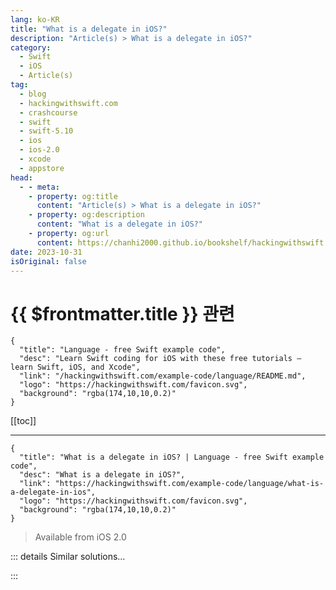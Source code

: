 ```yaml
---
lang: ko-KR
title: "What is a delegate in iOS?"
description: "Article(s) > What is a delegate in iOS?"
category:
  - Swift
  - iOS
  - Article(s)
tag: 
  - blog
  - hackingwithswift.com
  - crashcourse
  - swift
  - swift-5.10
  - ios
  - ios-2.0
  - xcode
  - appstore
head:
  - - meta:
    - property: og:title
      content: "Article(s) > What is a delegate in iOS?"
    - property: og:description
      content: "What is a delegate in iOS?"
    - property: og:url
      content: https://chanhi2000.github.io/bookshelf/hackingwithswift.com/example-code/language/what-is-a-delegate-in-ios.html
date: 2023-10-31
isOriginal: false
---
```


# {{ $frontmatter.title }} 관련

```component VPCard
{
  "title": "Language - free Swift example code",
  "desc": "Learn Swift coding for iOS with these free tutorials – learn Swift, iOS, and Xcode",
  "link": "/hackingwithswift.com/example-code/language/README.md",
  "logo": "https://hackingwithswift.com/favicon.svg",
  "background": "rgba(174,10,10,0.2)"
}
```

[[toc]]

---

```component VPCard
{
  "title": "What is a delegate in iOS? | Language - free Swift example code",
  "desc": "What is a delegate in iOS?",
  "link": "https://hackingwithswift.com/example-code/language/what-is-a-delegate-in-ios",
  "logo": "https://hackingwithswift.com/favicon.svg",
  "background": "rgba(174,10,10,0.2)"
}
```

> Available from iOS 2.0

<!-- TODO: 작성 -->

<!-- 
Delegates are extremely common in iOS development, but fortunately they are easy to understand: a delegate is any object that should be notified when something interesting has happened. What that "something interesting" means depends on the context: for example, a table view's delegate gets notified when the user taps on a row, whereas a navigation controller's delegate gets notified when the user moves between view controllers.

When you agree to be the delegate for an object, you will almost certainly need to conform to a specific protocol, such as `UITableViewDelegate`. These protocols will usually have some optional methods that you can implement if you care when something happens, for example, table views can notify you when users *deselect* a row, but most developers don't care. These protocols may also have some required methods that you *must* implement.

-->

::: details Similar solutions…

<!--
/example-code/system/how-to-handle-the-https-requirements-in-ios-with-app-transport-security">How to handle the HTTPS requirements in iOS with App Transport Security 
/example-code/catalyst/how-to-detect-your-ios-app-is-running-on-macos-catalyst">How to detect your iOS app is running on macOS Catalyst 
/example-code/language/how-to-use-compiler-directives-to-detect-the-ios-simulator">How to use compiler directives to detect the iOS Simulator 
/example-code/media/uiimagewritetosavedphotosalbum-how-to-write-to-the-ios-photo-album">UIImageWriteToSavedPhotosAlbum(): how to write to the iOS photo album 
/example-code/system/how-to-identify-an-ios-device-uniquely-with-identifierforvendor">How to identify an iOS device uniquely with identifierForVendor</a>
-->

:::

